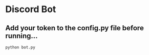 # Discord Bot

## Add your token to the config.py file before running...

```bash
python bot.py
```

